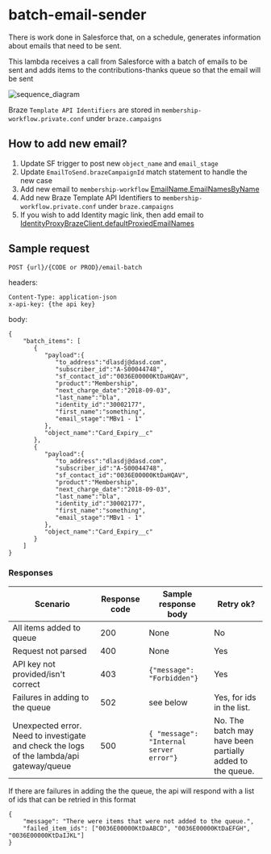 # batch-email-sender
There is work done in Salesforce that, on a schedule, generates information about emails that need to be sent. 

This lambda receives a call from Salesforce with a batch of emails to be sent and adds items to the 
contributions-thanks queue so that the email will be sent 

![sequence_diagram](https://user-images.githubusercontent.com/13835317/51552742-2a349800-1e69-11e9-8df4-55eec10b649d.png)

Braze `Template API Identifiers` are stored in `membership-workflow.private.conf` under `braze.campaigns` 

## How to add new email?

1. Update SF trigger to post new `object_name` and `email_stage` 
1. Update `EmailToSend.brazeCampaignId` match statement to handle the new case
1. Add new email to `membership-workflow` [EmailName.EmailNamesByName](https://github.com/guardian/membership-workflow/blob/2e354b81888f6d222d9de0b4c2eda8e0f2b14729/app/model/EmailName.scala#L99)
1. Add new Braze Template API Identifiers to `membership-workflow.private.conf` under `braze.campaigns`
1. If you wish to add Identity magic link, then add email to [IdentityProxyBrazeClient.defaultProxiedEmailNames](https://github.com/guardian/membership-workflow/blob/2e354b81888f6d222d9de0b4c2eda8e0f2b14729/app/services/IdentityProxyBrazeClient.scala#L51)


## Sample request 

`POST {url}/{CODE or PROD}/email-batch`

headers:
```$xslt
Content-Type: application-json
x-api-key: {the api key}
```
body:
```
{
    "batch_items": [  
       {  
          "payload":{  
             "to_address":"dlasdj@dasd.com",
             "subscriber_id":"A-S00044748",
             "sf_contact_id":"0036E00000KtDaHQAV",
             "product":"Membership",
             "next_charge_date":"2018-09-03",
             "last_name":"bla",
             "identity_id":"30002177",
             "first_name":"something",
             "email_stage":"MBv1 - 1"
          },
          "object_name":"Card_Expiry__c"
       },
       {  
          "payload":{  
             "to_address":"dlasdj@dasd.com",
             "subscriber_id":"A-S00044748",
             "sf_contact_id":"0036E00000KtDaHQAV",
             "product":"Membership",
             "next_charge_date":"2018-09-03",
             "last_name":"bla",
             "identity_id":"30002177",
             "first_name":"something",
             "email_stage":"MBv1 - 1"
          },
          "object_name":"Card_Expiry__c"
       }
    ]
}
```

### Responses
| Scenario      | Response code  | Sample response body | Retry ok? 
| ------------- |-------------  | ---------------| ------|
| All items added to queue     | 200 | None | No |
| Request not parsed      | 400      | None | Yes |
| API key not provided/isn't correct    | 403     | `{"message": "Forbidden"}` | Yes |
| Failures in adding to the queue | 502 | see below | Yes, for ids in the list. |
| Unexpected error. Need to investigate and check the logs of the lambda/api gateway/queue | 500 | `{ "message": "Internal server error"}` | No. The batch may have been partially added to the queue.


If there are failures in adding the the queue, the api will respond with a list of ids that can be retried in this format
```$xslt
{
    "message": "There were items that were not added to the queue.",
    "failed_item_ids": ["0036E00000KtDaABCD", "0036E00000KtDaEFGH", "0036E00000KtDaIJKL"]
}
```